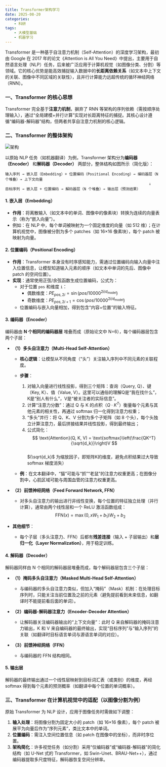 ```yaml
---
title: Transformer架构学习
date: 2025-08-20
categories:
    - 科研
tags:
    - 大模型基础
    - 机器学习
---
```

Transformer 是一种基于自注意力机制（Self-Attention）的深度学习架构，最初由 Google 在 2017 年的论文《Attention is All You Need》中提出，主要用于自然语言处理（NLP）任务，后来被广泛应用于计算机视觉（如图像分类、分割）等领域。它的核心优势是能高效捕捉输入数据中的**长距离依赖关系**（如文本中上下文的关联、图像中不同区域的关联性），且并行计算能力远超传统的循环神经网络（RNN）。


### 一、Transformer 的核心思想  
Transformer 完全基于**注意力机制**，摒弃了 RNN 等架构的序列依赖（需按顺序处理输入），通过“全局建模+并行计算”实现对长距离特征的捕捉。其核心设计遵循“编码器-解码器”结构，但两者共享自注意力机制的核心逻辑。


### 二、Transformer 的整体架构  
![架构](/images/Transformer-1.png)


以原始 NLP 任务（如机器翻译）为例，Transformer 架构分为**编码器（Encoder）** 和**解码器（Decoder）** 两部分，整体结构如图所示（简化版）：  

```
输入序列 → 嵌入层（Embedding）+ 位置编码（Positional Encoding）→ 编码器层（N 个堆叠）→ 上下文向量  
                                                                 ↓  
目标序列 → 嵌入层 + 位置编码 → 解码器层（N 个堆叠）→ 输出层（预测结果）  
```  


#### 1. 嵌入层（Embedding）  
- **作用**：将离散输入（如文本中的单词、图像中的像素块）转换为连续的向量表示（称为“嵌入向量”）。  
- 例如：在 NLP 中，每个单词被映射为一个固定维度的向量（如 512 维）；在计算机视觉中，图像被分割为多个 patches（如 16×16 像素块），每个 patch 被映射为向量。  


#### 2. 位置编码（Positional Encoding）  
- **作用**：Transformer 本身没有时序感知能力，需通过位置编码向输入向量中注入位置信息，让模型知道输入元素的顺序（如文本中单词的先后、图像中 patch 的空间位置）。  
- **实现**：通常使用正弦/余弦函数生成位置编码，公式为：  
  - 对于位置 `pos` 和维度 `i`：  
    - 偶数维度：$PE_{pos, 2i} = \sin(pos / 10000^{2i/d_{\text{model}}})$  
    - 奇数维度：$PE_{pos, 2i+1} = \cos(pos / 10000^{2i/d_{\text{model}}})$  
  - 位置编码与嵌入向量相加，得到包含“内容+位置”的输入特征。  


#### 3. 编码器（Encoder）  
编码器由 **N 个相同的编码器层** 堆叠而成（原始论文中 N=6），每个编码器层包含两个子层：  

- **（1）多头自注意力（Multi-Head Self-Attention）**  
  - **核心逻辑**：让模型从不同角度（“头”）关注输入序列中不同元素的关联程度。  
  - **步骤**：  
    1. 对输入向量进行线性投影，得到三个矩阵：查询（Query, Q）、键（Key, K）、值（Value, V）。这里可以通俗的理解Q是“我在找什么”，K是“别人有什么”，V是“被关注者的实际信息”。 
    2. 计算“注意力分数”：通过 Q 与 K 的点积（$Q \cdot K^T$）衡量每个元素与其他元素的相关性，再通过 softmax 归一化得到注意力权重；  
    3. “多头”并行：将 Q、K、V 分割为多个子矩阵（如 8 个头），每个头独立计算注意力，最后拼接结果并线性投影，得到最终输出；  
    4. 公式简化：  
       $$
       \text{Attention}(Q, K, V) = \text{softmax}\left(\frac{QK^T}{\sqrt{d_k}}\right)V
       $$  
       $(\sqrt{d_k}$ 为缩放因子，即矩阵K的维度，避免点积结果过大导致 softmax 梯度消失）  

  - **例**：在文本翻译中，“猫”可能与“抓”“老鼠”的注意力权重更高；在图像分割中，心肌区域可能与周围血管的注意力权重更高。  

- **（2）前馈神经网络（Feed Forward Network, FFN）**  
  - 对多头自注意力的输出进行非线性变换，每个位置的特征独立处理（并行计算），通常由两个线性层和一个 ReLU 激活函数组成：  
    $$
    \text{FFN}(x) = \max(0, xW_1 + b_1)W_2 + b_2
    $$  

- **其他细节**：  
  - 每个子层（多头注意力、FFN）后都有**残差连接**（输入 + 子层输出）和**层归一化（Layer Normalization）**，用于稳定训练。  


#### 4. 解码器（Decoder）  
解码器同样由 N 个相同的解码器层堆叠而成，每个解码器层包含三个子层：  

- **（1）掩码多头自注意力（Masked Multi-Head Self-Attention）**  
  - 与编码器的多头自注意力类似，但加入“掩码”（Mask）机制：在处理目标序列时，只能关注当前位置及之前的元素（避免提前看到未来信息，如翻译时不能提前看后面的单词）。  

- **（2）编码器-解码器注意力（Encoder-Decoder Attention）**  
  - 让解码器关注编码器输出的“上下文向量”：此时 Q 来自解码器的掩码注意力输出，K 和 V 来自编码器的最终输出，实现“目标序列”与“输入序列”的关联（如翻译时目标语言单词与源语言单词的对应）。  

- **（3）前馈神经网络（FFN）**  
  - 与编码器的 FFN 结构相同。  


#### 5. 输出层  
解码器的最终输出通过一个线性层映射到目标词汇表（或类别）的维度，再经 softmax 得到每个元素的预测概率（如翻译中每个位置的单词概率）。  


### 三、Transformer 在计算机视觉中的适配（以图像分割为例）  
原始 Transformer 为 NLP 设计，应用于图像任务时需做如下调整：  

1. **输入处理**：将图像分割为固定大小的 patch（如 16×16 像素），每个 patch 被展平为向量后作为“序列元素”，类比文本中的单词。  
2. **位置编码**：需注入空间位置信息（如 patch 在图像中的坐标），而非时序位置。  
3. **架构简化**：许多视觉任务（如分割）采用“仅编码器”或“编码器-解码器”的简化结构（如 U-Net 式的 Transformer，如 Swin-Unet、BRAU-Net++），通过编码器提取多尺度特征，解码器恢复空间分辨率。  
